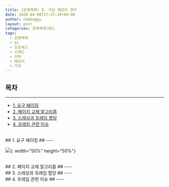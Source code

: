 ```yaml
---
title: (운영체제) 9. 가상 메모리 관리
date: 2020-04-06T17:37:19+09:00
author: nobbaggu
layout: post
categories: 운영체제(OS)
tags:
  - 운영체제
  - os
  - 프로세스
  - 스레드
  - CPU
  - 메모리
  - 가상
---
```


## 목차 ##
---

- [1. 요구 페이징](#1)
- [2. 페이지 교체 알고리즘](#2)
- [3. 스레싱과 프레임 할당](#3)
- [4. 프레임 관련 이슈](#4)

<br>
<a name="1"/>
## 1. 요구 페이징 ##
----

![](/images/operating_systems/9/.png){: width="50%" height="50%"}


<br>
<a name="2"/>
## 2. 페이지 교체 알고리즘 ##
----

<br>
<a name="3"/>
## 3. 스레싱과 프레임 할당 ##
----

<br>
<a name="4"/>
## 4. 프레임 관련 이슈 ##
----